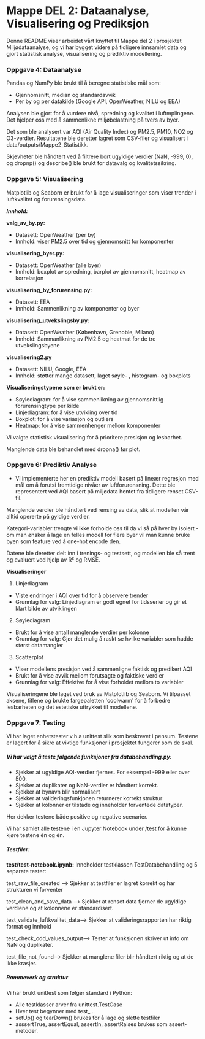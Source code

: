 # Mappe **DEL 2: Dataanalyse, Visualisering og Prediksjon**

Denne README viser arbeidet vårt knyttet til Mappe del 2 i prosjektet Miljødataanalyse, og vi har bygget videre på tidligere innsamlet data og gjort statistisk analyse, visualisering og prediktiv modellering.

### **Oppgave 4: Dataanalyse**

Pandas og NumPy ble brukt til å beregne statistiske mål som:

- Gjennomsnitt, median og standardavvik
- Per by og per datakilde (Google API, OpenWeather, NILU og EEA)

Analysen ble gjort for å vurdere nivå, spredning og kvalitet i luftmplingene. Det hjelper oss med å sammenlikne miljøbelastning på tvers av byer.

Det som ble analysert var AQI (Air Quality Index) og PM2.5, PM10, NO2 og O3-verdier. Resultatene ble deretter lagret som CSV-filer og visualisert i data/outputs/Mappe2_Statistikk.

Skjevheter ble håndtert ved å filtrere bort ugyldige verdier (NaN, -999, 0), og dropnp() og describe() ble brukt for datavalg og kvalitetssikring.

### **Oppgave 5: Visualisering**

Matplotlib og Seaborn er brukt for å lage visualiseringer som viser trender i luftkvalitet og forurensingsdata.

***Innhold:***

**valg_av_by.py:**

- Datasett: OpenWeather (per by)
- Innhold: viser PM2.5 over tid og gjennomsnitt for komponenter

**visualisering_byer.py:**

- Datasett: OpenWeather (alle byer)
- Innhold: boxplot av spredning, barplot av gjennomsnitt, heatmap av korrelasjon

**visualisering_by_forurensing.py:**

- Datasett: EEA
- Innhold: Sammenlikning av komponenter og byer

**visualisering_utvekslingsby.py:**

- Datasett: OpenWeather (København, Grenoble, Milano)
- Innhold: Sammanlikning av PM2.5 og heatmat for de tre utvekslingsbyene

**visualisering2.py**

- Datasett: NILU, Google, EEA
- Innhold: støtter mange datasett, laget søyle- , histogram- og boxplots

**Visualiseringstypene som er brukt er:**

- Søylediagram: for å vise sammenlikning av gjennomsnittlig forurensingtype per kilde
- Linjediagram: for å vise utvikling over tid
- Boxplot: for å vise variasjon og outliers
- Heatmap: for å vise sammenhenger mellom komponenter

Vi valgte statistisk visualisering for å prioritere presisjon og lesbarhet.

Manglende data ble behandlet med dropna() før plot.

### **Oppgave 6: Prediktiv Analyse**

- Vi implementerte her en prediktiv modell basert på lineær regresjon med mål om å forutsi fremtidige nivåer av luftforurensning. Dette ble representert ved AQI basert på miljødata hentet fra tidligere renset CSV-fil.

Manglende verdier ble håndtert ved rensing av data, slik at modellen vår alltid opererte på gyldige verdier.

Kategori-variabler trengte vi ikke forholde oss til da vi så på hver by isolert - om man ønsker å lage en felles modell for flere byer vil man kunne bruke byen som feature ved å one-hot encode den. 

Datene ble deretter delt inn i trenings- og testsett, og modellen ble så trent og evaluert ved hjelp av R² og RMSE.

**Visualiseringer**

1. Linjediagram

- Viste endringer i AQI over tid for å observere trender
- Grunnlag for valg: Linjediagram er godt egnet for tidsserier og gir et klart bilde av utviklingen

2. Søylediagram

- Brukt for å vise antall manglende verdier per kolonne
- Grunnlag for valg: Gjør det mulig å raskt se hvilke variabler som hadde størst datamangler

3. Scatterplot

- Viser modellens presisjon ved å sammenligne faktisk og predikert AQI
- Brukt for å vise avvik mellom forutsagte og faktiske verdier
- Grunnlag for valg: Effektive for å vise forholdet mellom to variabler

Visualiseringene ble laget ved bruk av Matplotlib og Seaborn.
Vi tilpasset aksene, titlene og brukte fargepaletten 'coolwarm' for å forbedre lesbarheten og det estetiske uttrykket til modellene.

### Oppgave 7: Testing

Vi har laget enhetstester v.h.a unittest slik som beskrevet i pensum. Testene er lagert for å sikre at viktige funksjoner i prosjektet fungerer som de skal.

##### Vi har valgt å teste følgende funksjoner fra databehandling.py:

- Sjekker at ugyldige AQI-verdier fjernes. For eksempel -999 eller over 500.
- Sjekker at duplikater og NaN-verdier er håndtert korrekt.
- Sjekker at bynavn blir normalisert
- Sjekker at valideringsfunkjonen returnerer korrekt struktur
- Sjekker at kolonner er tilstade og inneholder forventede datatyper.

Her dekker testene både positive og negative scenarier.

Vi har samlet alle testene i en Jupyter Notebook under /test for å kunne kjøre testene én og én. 

##### Testfiler:

**test/test-notebook.ipynb:** Inneholder testklassen TestDatabehandling og 5 separate tester:

test_raw_file_created --> Sjekker at testfiler er lagret korrekt og har strukturen vi forventer

test_clean_and_save_data --> Sjekker at renset data fjerner de ugyldige verdiene og at kolonnene er standardisert.

test_validate_luftkvalitet_data--> Sjekker at valideringsrapporten har riktig format og innhold

test_check_odd_values_output--> Tester at funksjonen skriver ut info om NaN og duplikater.

test_file_not_found--> Sjekker at manglene filer blir håndtert riktig og at de ikke krasjer.

##### Rammeverk og struktur

Vi har brukt unittest som følger standard i Python:

- Alle testklasser arver fra unittest.TestCase
- Hver test begynner med test_...
- setUp() og tearDown() brukes for å lage og slette testfiler
- asssertTrue, assertEqual, assertIn, assertRaises brukes som assert-metoder.
